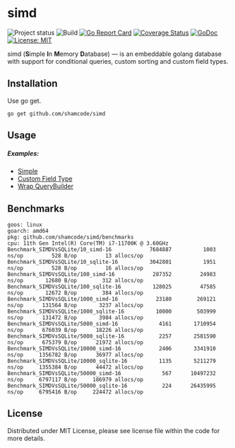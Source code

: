 simd
=================
![Project status](https://img.shields.io/badge/version-0.1.2-green.svg)
![Build](https://github.com/shamcode/simd/actions/workflows/workflow.yml/badge.svg)
[![Go Report Card](https://goreportcard.com/badge/github.com/shamcode/simd)](https://goreportcard.com/report/github.com/shamcode/simd)
[![Coverage Status](https://coveralls.io/repos/github/shamcode/simd/badge.svg?branch=master)](https://coveralls.io/github/shamcode/simd?branch=master)
[![GoDoc](https://godoc.org/github.com/shamcode/simd?status.svg)](https://pkg.go.dev/github.com/shamcode/simd)
[![License: MIT](https://img.shields.io/badge/License-MIT-yellow.svg)](https://opensource.org/licenses/MIT)

simd (**S**imple **I**n **M**emory **D**atabase) &mdash; is an embeddable golang database with support for conditional queries, custom sorting and custom field types.


Installation
------------
 
Use go get.

    go get github.com/shamcode/simd

Usage
------

##### Examples:

- [Simple](https://github.com/shamcode/simd/blob/master/_examples/common/main.go)
- [Custom Field Type](https://github.com/shamcode/simd/blob/master/_examples/custom-field-time)
- [Wrap QueryBuilder](https://github.com/shamcode/simd/blob/master/_examples/wrap-query-builder)


Benchmarks
------
```text
goos: linux
goarch: amd64
pkg: github.com/shamcode/simd/benchmarks
cpu: 11th Gen Intel(R) Core(TM) i7-11700K @ 3.60GHz
Benchmark_SIMDVsSQLite/10_simd-16         	 7684887	      1003 ns/op	     528 B/op	      13 allocs/op
Benchmark_SIMDVsSQLite/10_sqlite-16       	 3042801	      1951 ns/op	     528 B/op	      16 allocs/op
Benchmark_SIMDVsSQLite/100_simd-16        	  287352	     24983 ns/op	   12680 B/op	     312 allocs/op
Benchmark_SIMDVsSQLite/100_sqlite-16      	  128025	     47585 ns/op	   12672 B/op	     384 allocs/op
Benchmark_SIMDVsSQLite/1000_simd-16       	   23180	    269121 ns/op	  131564 B/op	    3237 allocs/op
Benchmark_SIMDVsSQLite/1000_sqlite-16     	   10000	    503999 ns/op	  131472 B/op	    3984 allocs/op
Benchmark_SIMDVsSQLite/5000_simd-16       	    4161	   1710954 ns/op	  676039 B/op	   18226 allocs/op
Benchmark_SIMDVsSQLite/5000_sqlite-16     	    2257	   2581590 ns/op	  675379 B/op	   21972 allocs/op
Benchmark_SIMDVsSQLite/10000_simd-16      	    2406	   3341910 ns/op	 1356782 B/op	   36977 allocs/op
Benchmark_SIMDVsSQLite/10000_sqlite-16    	    1135	   5211279 ns/op	 1355384 B/op	   44472 allocs/op
Benchmark_SIMDVsSQLite/50000_simd-16      	     567	  10497232 ns/op	 6797117 B/op	  186979 allocs/op
Benchmark_SIMDVsSQLite/50000_sqlite-16    	     224	  26435995 ns/op	 6795416 B/op	  224472 allocs/op

```

License
-------
Distributed under MIT License, please see license file within the code for more details.